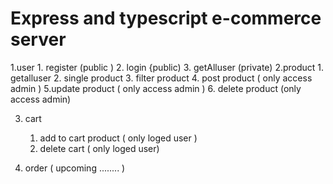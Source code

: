 # Express and typescript e-commerce server 


1.user 
    1. register (public )
    2. login {public)
    3. getAlluser (private)
2.product
    1. getalluser 
    2. single product
    3. filter product
    4. post product ( only access admin ) 
    5.update product ( only access admin )
    6. delete product (only access admin)
    
3. cart 
    1. add to cart product ( only loged user )
    2. delete cart (  only loged user) 
    
 4. order ( upcoming ........ )
